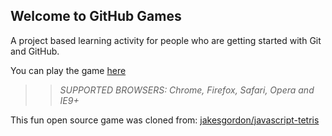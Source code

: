 ## Welcome to GitHub Games

A project based learning activity for people who are getting started with Git and GitHub.


You can play the game [here](https://stawick.github.io/github-games/)


>> _*SUPPORTED BROWSERS*: Chrome, Firefox, Safari, Opera and IE9+_

This fun open source game was cloned from: [jakesgordon/javascript-tetris](https://github.com/jakesgordon/javascript-tetris)
